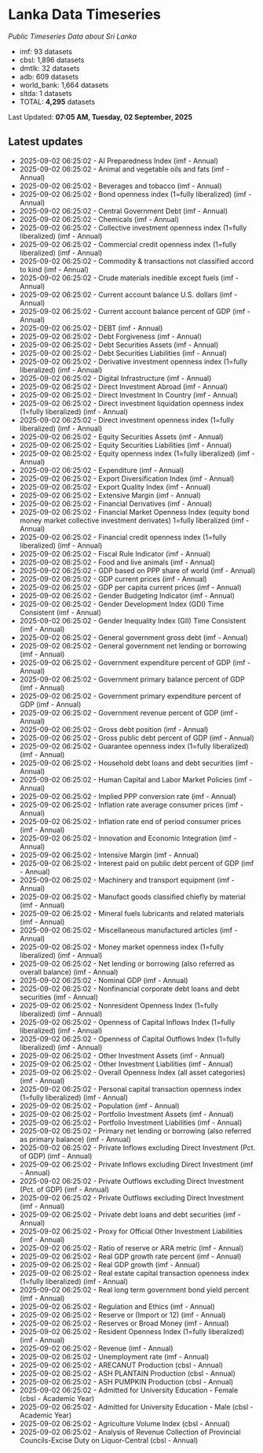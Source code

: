 # Lanka Data Timeseries
*Public Timeseries Data about Sri Lanka*

* imf: 93 datasets
* cbsl: 1,896 datasets
* dmtlk: 32 datasets
* adb: 609 datasets
* world_bank: 1,664 datasets
* sltda: 1 datasets
* TOTAL: **4,295** datasets

Last Updated: **07:05 AM, Tuesday, 02 September, 2025**

## Latest updates

* 2025-09-02 06:25:02 - AI Preparedness Index (imf - Annual)
* 2025-09-02 06:25:02 - Animal and vegetable oils and fats (imf - Annual)
* 2025-09-02 06:25:02 - Beverages and tobacco (imf - Annual)
* 2025-09-02 06:25:02 - Bond openness index (1=fully liberalized) (imf - Annual)
* 2025-09-02 06:25:02 - Central Government Debt (imf - Annual)
* 2025-09-02 06:25:02 - Chemicals (imf - Annual)
* 2025-09-02 06:25:02 - Collective investment openness index (1=fully liberalized) (imf - Annual)
* 2025-09-02 06:25:02 - Commercial credit openness index (1=fully liberalized) (imf - Annual)
* 2025-09-02 06:25:02 - Commodity & transactions not classified accord to kind (imf - Annual)
* 2025-09-02 06:25:02 - Crude materials inedible except fuels (imf - Annual)
* 2025-09-02 06:25:02 - Current account balance U.S. dollars (imf - Annual)
* 2025-09-02 06:25:02 - Current account balance percent of GDP (imf - Annual)
* 2025-09-02 06:25:02 - DEBT (imf - Annual)
* 2025-09-02 06:25:02 - Debt Forgiveness (imf - Annual)
* 2025-09-02 06:25:02 - Debt Securities Assets (imf - Annual)
* 2025-09-02 06:25:02 - Debt Securities Liabilities (imf - Annual)
* 2025-09-02 06:25:02 - Derivative investment openness index (1=fully liberalized) (imf - Annual)
* 2025-09-02 06:25:02 - Digital Infrastructure (imf - Annual)
* 2025-09-02 06:25:02 - Direct Investment Abroad (imf - Annual)
* 2025-09-02 06:25:02 - Direct Investment In Country (imf - Annual)
* 2025-09-02 06:25:02 - Direct investment liquidation openness index (1=fully liberalized) (imf - Annual)
* 2025-09-02 06:25:02 - Direct investment openness index (1=fully liberalized) (imf - Annual)
* 2025-09-02 06:25:02 - Equity Securities Assets (imf - Annual)
* 2025-09-02 06:25:02 - Equity Securities Liabilities (imf - Annual)
* 2025-09-02 06:25:02 - Equity openness index (1=fully liberalized) (imf - Annual)
* 2025-09-02 06:25:02 - Expenditure (imf - Annual)
* 2025-09-02 06:25:02 - Export Diversification Index (imf - Annual)
* 2025-09-02 06:25:02 - Export Quality Index (imf - Annual)
* 2025-09-02 06:25:02 - Extensive Margin (imf - Annual)
* 2025-09-02 06:25:02 - Financial Derivatives (imf - Annual)
* 2025-09-02 06:25:02 - Financial Market Openness Index (equity bond money market collective investment derivates) 1=fully liberalized (imf - Annual)
* 2025-09-02 06:25:02 - Financial credit openness index (1=fully liberalized) (imf - Annual)
* 2025-09-02 06:25:02 - Fiscal Rule Indicator (imf - Annual)
* 2025-09-02 06:25:02 - Food and live animals (imf - Annual)
* 2025-09-02 06:25:02 - GDP based on PPP share of world (imf - Annual)
* 2025-09-02 06:25:02 - GDP current prices (imf - Annual)
* 2025-09-02 06:25:02 - GDP per capita current prices (imf - Annual)
* 2025-09-02 06:25:02 - Gender Budgeting Indicator (imf - Annual)
* 2025-09-02 06:25:02 - Gender Development Index (GDI) Time Consistent (imf - Annual)
* 2025-09-02 06:25:02 - Gender Inequality Index (GII) Time Consistent (imf - Annual)
* 2025-09-02 06:25:02 - General government gross debt (imf - Annual)
* 2025-09-02 06:25:02 - General government net lending or borrowing (imf - Annual)
* 2025-09-02 06:25:02 - Government expenditure percent of GDP (imf - Annual)
* 2025-09-02 06:25:02 - Government primary balance percent of GDP (imf - Annual)
* 2025-09-02 06:25:02 - Government primary expenditure percent of GDP (imf - Annual)
* 2025-09-02 06:25:02 - Government revenue percent of GDP (imf - Annual)
* 2025-09-02 06:25:02 - Gross debt position (imf - Annual)
* 2025-09-02 06:25:02 - Gross public debt percent of GDP (imf - Annual)
* 2025-09-02 06:25:02 - Guarantee openness index (1=fully liberalized) (imf - Annual)
* 2025-09-02 06:25:02 - Household debt loans and debt securities (imf - Annual)
* 2025-09-02 06:25:02 - Human Capital and Labor Market Policies (imf - Annual)
* 2025-09-02 06:25:02 - Implied PPP conversion rate (imf - Annual)
* 2025-09-02 06:25:02 - Inflation rate average consumer prices (imf - Annual)
* 2025-09-02 06:25:02 - Inflation rate end of period consumer prices (imf - Annual)
* 2025-09-02 06:25:02 - Innovation and Economic Integration (imf - Annual)
* 2025-09-02 06:25:02 - Intensive Margin (imf - Annual)
* 2025-09-02 06:25:02 - Interest paid on public debt percent of GDP (imf - Annual)
* 2025-09-02 06:25:02 - Machinery and transport equipment (imf - Annual)
* 2025-09-02 06:25:02 - Manufact goods classified chiefly by material (imf - Annual)
* 2025-09-02 06:25:02 - Mineral fuels lubricants and related materials (imf - Annual)
* 2025-09-02 06:25:02 - Miscellaneous manufactured articles (imf - Annual)
* 2025-09-02 06:25:02 - Money market openness index (1=fully liberalized) (imf - Annual)
* 2025-09-02 06:25:02 - Net lending or borrowing (also referred as overall balance) (imf - Annual)
* 2025-09-02 06:25:02 - Nominal GDP (imf - Annual)
* 2025-09-02 06:25:02 - Nonfinancial corporate debt loans and debt securities (imf - Annual)
* 2025-09-02 06:25:02 - Nonresident Openness Index (1=fully liberalized) (imf - Annual)
* 2025-09-02 06:25:02 - Openness of Capital Inflows Index (1=fully liberalized) (imf - Annual)
* 2025-09-02 06:25:02 - Openness of Capital Outflows Index (1=fully liberalized) (imf - Annual)
* 2025-09-02 06:25:02 - Other Investment Assets (imf - Annual)
* 2025-09-02 06:25:02 - Other Investment Liabilities (imf - Annual)
* 2025-09-02 06:25:02 - Overall Openness Index (all asset categories) (imf - Annual)
* 2025-09-02 06:25:02 - Personal capital transaction openness index (1=fully liberalized) (imf - Annual)
* 2025-09-02 06:25:02 - Population (imf - Annual)
* 2025-09-02 06:25:02 - Portfolio Investment Assets (imf - Annual)
* 2025-09-02 06:25:02 - Portfolio Investment Liabilities (imf - Annual)
* 2025-09-02 06:25:02 - Primary net lending or borrowing (also referred as primary balance) (imf - Annual)
* 2025-09-02 06:25:02 - Private Inflows excluding Direct Investment (Pct. of GDP) (imf - Annual)
* 2025-09-02 06:25:02 - Private Inflows excluding Direct Investment (imf - Annual)
* 2025-09-02 06:25:02 - Private Outflows excluding Direct Investment (Pct. of GDP) (imf - Annual)
* 2025-09-02 06:25:02 - Private Outflows excluding Direct Investment (imf - Annual)
* 2025-09-02 06:25:02 - Private debt loans and debt securities (imf - Annual)
* 2025-09-02 06:25:02 - Proxy for Official Other Investment Liabilities (imf - Annual)
* 2025-09-02 06:25:02 - Ratio of reserve or ARA metric (imf - Annual)
* 2025-09-02 06:25:02 - Real GDP growth rate percent (imf - Annual)
* 2025-09-02 06:25:02 - Real GDP growth (imf - Annual)
* 2025-09-02 06:25:02 - Real estate capital transaction openness index (1=fully liberalized) (imf - Annual)
* 2025-09-02 06:25:02 - Real long term government bond yield percent (imf - Annual)
* 2025-09-02 06:25:02 - Regulation and Ethics (imf - Annual)
* 2025-09-02 06:25:02 - Reserve or (Import or 12) (imf - Annual)
* 2025-09-02 06:25:02 - Reserves or Broad Money (imf - Annual)
* 2025-09-02 06:25:02 - Resident Openness Index (1=fully liberalized) (imf - Annual)
* 2025-09-02 06:25:02 - Revenue (imf - Annual)
* 2025-09-02 06:25:02 - Unemployment rate (imf - Annual)
* 2025-09-02 06:25:02 - ARECANUT Production (cbsl - Annual)
* 2025-09-02 06:25:02 - ASH PLANTAIN Production (cbsl - Annual)
* 2025-09-02 06:25:02 - ASH PUMPKIN Production (cbsl - Annual)
* 2025-09-02 06:25:02 - Admitted for University Education - Female (cbsl - Academic Year)
* 2025-09-02 06:25:02 - Admitted for University Education - Male (cbsl - Academic Year)
* 2025-09-02 06:25:02 - Agriculture Volume Index (cbsl - Annual)
* 2025-09-02 06:25:02 - Analysis of Revenue Collection of Provincial Councils-Excise Duty on Liquor-Central (cbsl - Annual)